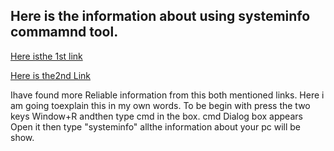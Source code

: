 ## Here is the information about using systeminfo commamnd tool.

[Here isthe 1st link](https://www.ninjaone.com/blog/view-your-pc-system-information/)

[Here is the2nd Link](https://learn.microsoft.com/en-us/windows-server/administration/windows-commands/systeminfo)

Ihave found more Reliable information from this both mentioned links.
Here i am going toexplain this in my own words.
To be begin with press the two keys Window+R andthen type cmd in the box.
cmd Dialog box appears 
Open it then type "systeminfo"
allthe information about your pc will be show.

